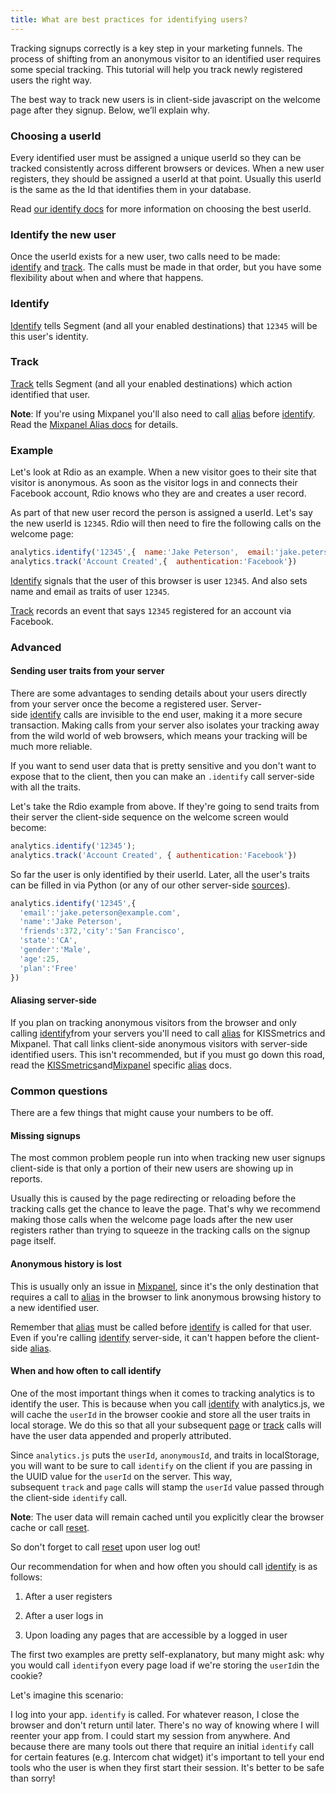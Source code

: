 ```yaml
---
title: What are best practices for identifying users?
---
```


Tracking signups correctly is a key step in your marketing funnels. The process of shifting from an anonymous visitor to an identified user requires some special tracking. This tutorial will help you track newly registered users the right way.

The best way to track new users is in client-side javascript on the welcome page after they signup. Below, we’ll explain why.

### Choosing a userId

Every identified user must be assigned a unique userId so they can be tracked consistently across different browsers or devices. When a new user registers, they should be assigned a userId at that point. Usually this userId is the same as the Id that identifies them in your database.

Read [our identify docs](https://segment.com/docs/connections/spec/identify/#user-id) for more information on choosing the best userId.

### Identify the new user

Once the userId exists for a new user, two calls need to be made: [identify](/docs/connections/spec/identify) and [track](/docs/connections/spec/track). The calls must be made in that order, but you have some flexibility about when and where that happens.

### Identify

[Identify](/docs/connections/spec/identify) tells Segment (and all your enabled destinations) that `12345` will be this user's identity.

### Track

[Track](/docs/connections/spec/track) tells Segment (and all your enabled destinations) which action identified that user.

**Note**: If you're using Mixpanel you'll also need to call [alias](/docs/connections/spec/alias) before [identify](/docs/connections/spec/identify). Read the [Mixpanel Alias docs](/docs/connections/destinations/catalog/mixpanel#alias) for details.

### Example

Let's look at Rdio as an example. When a new visitor goes to their site that visitor is anonymous. As soon as the visitor logs in and connects their Facebook account, Rdio knows who they are and creates a user record.

As part of that new user record the person is assigned a userId. Let's say the new userId is `12345`. Rdio will then need to fire the following calls on the welcome page:

```js
analytics.identify('12345',{  name:'Jake Peterson',  email:'jake.peterson@example.com'});
analytics.track('Account Created',{  authentication:'Facebook'})
```

[Identify](https://segment.com/docs/connections/sources/catalog/libraries/server/http/#identify) signals that the user of this browser is user `12345`. And also sets name and email as traits of user `12345`.

[Track](/docs/connections/spec/track) records an event that says `12345` registered for an account via Facebook.

### Advanced

#### Sending user traits from your server

There are some advantages to sending details about your users directly from your server once the become a registered user. Server-side [identify](/docs/connections/spec/identify) calls are invisible to the end user, making it a more secure transaction. Making calls from your server also isolates your tracking away from the wild world of web browsers, which means your tracking will be much more reliable.

If you want to send user data that is pretty sensitive and you don't want to expose that to the client, then you can make an `.identify` call server-side with all the traits.

Let's take the Rdio example from above. If they're going to send traits from their server the client-side sequence on the welcome screen would become:

```js
analytics.identify('12345');
analytics.track('Account Created', { authentication:'Facebook'})
```

So far the user is only identified by their userId. Later, all the user's traits can be filled in via Python (or any of our other server-side [sources](https://segment.com/docs/connections/sources/catalog/libraries/server)).

```js
analytics.identify('12345',{
  'email':'jake.peterson@example.com',
  'name':'Jake Peterson',
  'friends':372,'city':'San Francisco',
  'state':'CA',
  'gender':'Male',
  'age':25,
  'plan':'Free'
})
```

#### Aliasing server-side

If you plan on tracking anonymous visitors from the browser and only calling [identify](/docs/connections/spec/identify)from your servers you'll need to call [alias](/docs/connections/spec/alias) for KISSmetrics and Mixpanel. That call links client-side anonymous visitors with server-side identified users. This isn't recommended, but if you must go down this road, read the [KISSmetrics](/docs/connections/destinations/catalog/kissmetrics/#aliasing-new-users-server-side)and[Mixpanel](/docs/connections/destinations/catalog/mixpanel/#aliasing-server-side) specific [alias](/docs/connections/spec/alias) docs.

### Common questions

There are a few things that might cause your numbers to be off.

#### Missing signups

The most common problem people run into when tracking new user signups client-side is that only a portion of their new users are showing up in reports.

Usually this is caused by the page redirecting or reloading before the tracking calls get the chance to leave the page. That's why we recommend making those calls when the welcome page loads after the new user registers rather than trying to squeeze in the tracking calls on the signup page itself.

#### Anonymous history is lost

This is usually only an issue in [Mixpanel](/docs/connections/destinations/catalog/mixpanel#alias), since it's the only destination that requires a call to [alias](/docs/connections/spec/alias) in the browser to link anonymous browsing history to a new identified user.

Remember that [alias](/docs/connections/spec/alias) must be called before [identify](/docs/connections/spec/identify) is called for that user. Even if you're calling [identify](/docs/connections/spec/identify) server-side, it can't happen before the client-side [alias](/docs/connections/spec/alias).

#### When and how often to call identify

One of the most important things when it comes to tracking analytics is to identify the user. This is because when you call [identify](/docs/connections/spec/identify) with analytics.js, we will cache the `userId` in the browser cookie and store all the user traits in local storage. We do this so that all your subsequent [page](https://segment.com/docs/connections/sources/catalog/libraries/website/javascript/#page) or [track](https://segment.com/docs/connections/sources/catalog/libraries/website/javascript/#track) calls will have the user data appended and properly attributed.

Since `analytics.js` puts the `userId`, `anonymousId`, and traits in localStorage, you will want to be sure to call `identify` on the client if you are passing in the UUID value for the `userId` on the server. This way, subsequent `track` and `page` calls will stamp the `userId` value passed through the client-side `identify` call.

**Note**: The user data will remain cached until you explicitly clear the browser cache or call [reset](https://segment.com/docs/connections/sources/catalog/libraries/website/javascript/#reset-logout).

So don't forget to call [reset](https://segment.com/docs/connections/sources/catalog/libraries/website/javascript/#reset-logout) upon user log out!

Our recommendation for when and how often you should call [identify](/docs/connections/spec/identify) is as follows:

1.  After a user registers

2.  After a user logs in

3.  Upon loading any pages that are accessible by a logged in user


The first two examples are pretty self-explanatory, but many might ask: why you would call `identify`on every page load if we're storing the `userId`in the cookie?

Let's imagine this scenario:

I log into your app. `identify` is called. For whatever reason, I close the browser and don't return until later. There's no way of knowing where I will reenter your app from. I could start my session from anywhere. And because there are many tools out there that require an initial `identify` call for certain features (e.g. Intercom chat widget) it's important to tell your end tools who the user is when they first start their session. It's better to be safe than sorry!
